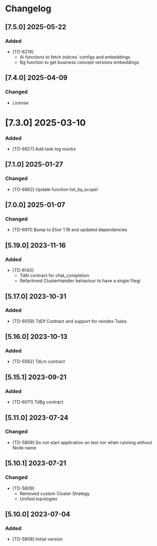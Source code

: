 # Changelog

## [7.5.0] 2025-05-22

### Added

- [TD-6219]
  - Ai functions to fetch indices' configs and embeddings
  - Bg function to get business concept versions embeddings

## [7.4.0] 2025-04-09

### Changed

- License

# [7.3.0] 2025-03-10

### Added

- [TD-6927] Add task log mocks

## [7.1.0] 2025-01-27

### Changed

- [TD-6862] Update function list_by_scope!

## [7.0.0] 2025-01-07

### Changed

- [TD-6911] Bump to Elixir 1.18 and updated dependencies

## [5.19.0] 2023-11-16

### Added

- [TD-6140]
  - TdAi contract for chat_completion
  - Refactored ClusterHandler behaviour to have a single filegi

## [5.17.0] 2023-10-31

### Added

- [TD-6059] TdDf Contract and support for reindex Tasks

## [5.16.0] 2023-10-13

### Added

- [TD-5582] TdLm contract

## [5.15.1] 2023-09-21

### Added

- [TD-6071] TdBg contract

## [5.11.0] 2023-07-24

### Changed

- [TD-5809] Do not start application on test nor when running without Node name

## [5.10.1] 2023-07-21

### Changed

- [TD-5809]
  - Removed custom Cluster Strategy
  - Unified topologies

## [5.10.0] 2023-07-04

### Added

- [TD-5808] Initial version
